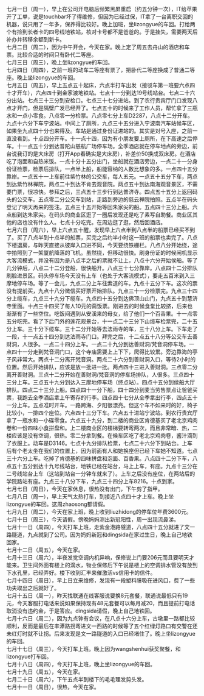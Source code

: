 七月一日（周一），早上在公司开电脑后频繁黑屏重启（约五分钟一次），IT给苹果开了工单，说是touchbar坏了得维修，但因为已经过保，IT拿了一台离职交回的机器，说只用了一年多，保养得比较好。晚上加班，坐lizongyue的车回。打给两个有捡到长者卡的四号线地铁站，核对卡号都不是爸爸的。于是挂失，需要两天后补办并转移余额到新卡。</br>
七月二日（周二），因为中午开会，今天在家。晚上定了周五去舟山的酒店和车票。比较合适的时间只有卧代二等座。</br>
七月三日（周三），晚上坐lizongyue的车回。</br>
七月四日（周四），之前一班的动车二等座有票了，把卧代二等座换成了普通二等座。晚上坐lizongyue的车回。</br>
七月五日（周五），早上五点五十起床，六点半打车出发（接驳车第一班要六点四十才开车），六点四十到金家渡地铁站。七点十一分到达19号线站台。七点二十六分出站。七点三十三分到安检口。七点三十七分进站。到了农行贵宾厅门口发现八点才开门，但是隔壁广发已经开了。七点五十的时候来了工作人员，帮忙拿了三瓶水和一点小零食。八点零一分检票。八点零七分上车D2287，八点十二分开车。九点十六分下车宁波站。中间上了厕所，九点三十五分进入宁波南汽车站候车区，如果坐九点四十分也来得及。车站是通过身份证进站的。其实是对号入座，之前一直没看到。十点四分开车。十一点十四，因为有小朋友要上厕所，在下高速之后停车。十一点五十分到达普陀山慈航广场停车场。全季酒店就在停车地点的旁边，前台说我订的是大床房（打开App看确实是大床房），补差价50换成双床房。在酒店吃了泡面和自热米饭。一点十分十五分出门，坐船就在酒店旁边，一点二十一分身份证检票，检票后排队，一点半上船，船能容纳的人数比想象的多。一点四十五分靠岸。一点五十一上车前往紫竹林的公交车，每人五元。一点五十五分下车，两点到达紫竹林禅院，两点二十到达不肯去观音院。两点五十到达南海观音景区，不需要门票，很凉快。参拜之后，三点五十三步行到达普济寺。四点五十五分上返回码头的公交车。五点零二分公交车到站，走路到旁边的慈云禅院拍照。五点半在码头登记了明天再来的签注。五点三十五开始等回朱家尖的船。五点四十三分上船。六点船到达朱家尖。在码头的商业区逛了一圈后发现还是吃了素写自助餐。商业区其他的店也没有什么人。七点十分吃完。在周边逛了逛，然后回酒店。</br>
七月六日（周六），早上六点五十醒，发现早上六点半到八点半的船票已经买不到了。买了八点半到十点半的船票，买完之后约半小时这一班的船票也卖完了。八点下楼退房，与昨天直接从彼岸入口进不同，今天要绕铁栅栏。八点八分开始绕，途中拍照到了一架厦航降落的飞机。虽然绕，但移动很快。刷身份证的时候闸机显示大客流模式，并没有因为是八点半之后的票就不让上，八点十六分开始侯船。等了几分钟后，八点二十二分登船，很快船开。八点三十七分靠岸。八点四十二分排队刷脸进景区。码头停车场今天没有上车（也处于大客流模式），要走五百米到入三摩地停车场。等了一会儿，九点二分上车往索道的车。九点十五分下车。这次的票没有提前买，九点十八分微信买好票开始排队。九点三十一分检票完。九点三十四分上缆车，九点三十九分下缆车。九点四十五分到达佛顶山山门，九点五十到慧济寺里面。十点三十四买了每人10元的斋饭票。刚进去的时候食堂比较挤，后来也渐渐有了一些空位。吃饭间遇到从安溪来的母女，给了他们一个百香果。十一点零五分吃完。看了下后门外的莲花观景台，十一点二十三分下山缆车检票完，二十五分上车。三十分下缆车。三十二分开始等去法雨寺的车，三十八分上车。下车走了一段，十一点五十四分到达法雨寺门口。拜完之后，十二点五十八分等公交车去善财洞，人很多。一点二十四分上车。一点二十九分到达善财洞/梵音洞停车场。一点四十一分走到梵音洞门口，这个寺庙需要上上下下，爬得比较累。旁边靠海的亭子风非常大。两点十二分离开梵音洞。两点二十六分到善财洞入口，等待2小时的位置。然后开始排队，应该是放一批进一批。两点四十三进入善财洞。三点零二分离开善财洞。三点十二分开始在善财洞/梵音洞的停车场排队，人很多。三点四十三分上车。三点五十九分到达入三摩地停车场（终点站）。四点十五分到侯船大厅排队。四点二十三分上船。四点四十一分下船，四十四分到麦当劳售票点让爸爸买票，我跑去全季酒店拿上午寄存的行李。四点四十七分从全季拿出行李，四点五十一分上车。五点准时开车。一路跨海、夕阳很漂亮。但这个车不如来时的好，椅子比较小，一排四个座位。六点四十三分下车。六点五十进站宁波站。到农行贵宾厅拿了一瓶水和一小碟零食。六点五十九分，到二楼的商业区肯德基买了老北京鸡肉卷和一份四味小食拼盘和。上二楼商业区的楼梯要转弯两次，而且非常暗、热，二楼应该是没有空调，很热。零二分拿到餐。在候车区吃了老北京鸡肉卷，酱汁滴到了衣服上。动车是D3146。七点十九分排队检票，七点二十六分下到站台。上车后有个老太坐在我们的位置上，因为前面有人和她换座但已经下车她不知道。七点三十六分上车。吃掉了肯德基的四味拼盘和泡面、百香果。八点四十二分下车，八点五十五分到达十九号线站台，地铁已经在站台，马上上车，有座。九点十三分在二号线站台上车（这站到站台一分钟车就来了）。上车之后没有座位，在两站后的学院路站有座。九点三十八分下车，九点三十四分上车8216。十点到家。</br>
七月七日（周日），今天在家休息，很热没有出门，下午剪了指甲。</br>
七月八日（周一），早上天气太热打车，到接近八点四十才上车。晚上坐lizongyue的车回。这周zhaosong都请假。</br>
七月九日（周二），今天在家上班，晚上收到liuzhidong的停车位年费3600元。</br>
七月十日（周三），今天请假。傍晚妈妈测出新冠阳性，周一出现流鼻涕。</br>
七月十一日（周四），今天打车上班，走紫金港路隧道，八点四十五分就进了文一路隧道，九点就到了公司。因为妈妈新冠和dingsida在家过生日，晚上自己地铁回家。</br>
七月十二日（周五），今天在家。</br>
七月十三日（周六），半夜发觉空调内机异响，保修说上门要206元而且要明天才能来。卫生间外面有楼上的滴水，物业保修后下午说是楼上的空调排水管没有放到下水孔里，已经弄好。楼下收到汇丰来催激活vs信用卡的信件。</br>
七月十四日（周日），早上日立来维修，发现有一段塑料膜吸在进风口，费了一些功夫取出之后就好了。</br>
七月十五日（周一），昨天找联通在线客服说要换8元套餐，联通说最低只有19元，今天客服打电话来说如果保持现有48元套餐可以每月减20，而且提前打电话取消没有违约金，于是答应。dingsida请假，晚上自己地铁回。</br>
七月十六日（周二），因为九点钟有会议，在八点十六分上车，古墩里一路都比较顺利，反而是最后在丰潭路拐弯进文一西路的时候等了五个红绿灯路口有交警在还未红灯时就不让拐。后来发现是文一路隧道的入口已经堵住了。晚上坐lizongyue的车回。</br>
七月十七日（周三），今天打车上班。晚上因为wangshenhui获奖聚餐，和lizongyue打车回。</br>
七月十八日（周四），今天打车上班，晚上坐lizongyue的车回。</br>
七月十九日（周五），今天在家。</br>
七月二十日（周六），下午五点半到楼下的毛毛理发剪头发。</br>
七月十一日（周日），很热，今天在家。</br>

